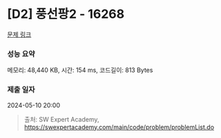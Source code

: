 # [D2] 풍선팡2 - 16268 

[문제 링크](https://swexpertacademy.com/main/code/problem/problemDetail.do?contestProbId=AYYlGU56XOkDFARc) 

### 성능 요약

메모리: 48,440 KB, 시간: 154 ms, 코드길이: 813 Bytes

### 제출 일자

2024-05-10 20:00



> 출처: SW Expert Academy, https://swexpertacademy.com/main/code/problem/problemList.do